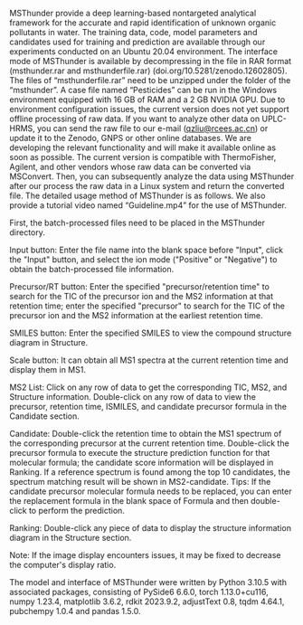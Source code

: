 MSThunder provide a deep learning-based nontargeted analytical framework for the accurate and rapid identification of unknown organic pollutants in water. The training data, code, model parameters and candidates used for training and prediction are available through our experiments conducted on an Ubuntu 20.04 environment. The interface mode of MSThunder is available by decompressing in the file in RAR format (msthunder.rar and msthunderfile.rar) (doi.org/10.5281/zenodo.12602805). The files of “msthunderfile.rar” need to be unzipped under the folder of the “msthunder”. A case file named “Pesticides” can be run in the Windows environment equipped with 16 GB of RAM and a 2 GB NVIDIA GPU. Due to environment configuration issues, the current version does not yet support offline processing of raw data. If you want to analyze other data on UPLC-HRMS, you can send the raw file to our e-mail (qzliu@rcees.ac.cn) or update it to the Zenodo, GNPS or other online databases. We are developing the relevant functionality and will make it available online as soon as possible. The current version is compatible with ThermoFisher, Agilent, and other vendors whose raw data can be converted via MSConvert. Then, you can subsequently analyze the data using MSThunder after our process the raw data in a Linux system and return the converted file. The detailed usage method of MSThunder is as follows. We also provide a tutorial video named “Guideline.mp4” for the use of MSThunder.

First, the batch-processed files need to be placed in the MSThunder directory. 

Input button: Enter the file name into the blank space before "Input", click the "Input" button, and select the ion mode ("Positive" or "Negative") to obtain the batch-processed file information. 

Precursor/RT button: Enter the specified "precursor/retention time" to search for the TIC of the precursor ion and the MS2 information at that retention time; enter the specified "precursor" to search for the TIC of the precursor ion and the MS2 information at the earliest retention time. 

SMILES button: Enter the specified SMILES to view the compound structure diagram in Structure. 

Scale button: It can obtain all MS1 spectra at the current retention time and display them in MS1.

MS2 List: Click on any row of data to get the corresponding TIC, MS2, and Structure information. Double-click on any row of data to view the precursor, retention time, ISMILES, and candidate precursor formula in the Candidate section. 

Candidate: Double-click the retention time to obtain the MS1 spectrum of the corresponding precursor at the current retention time. Double-click the precursor formula to execute the structure prediction function for that molecular formula; the candidate score information will be displayed in Ranking. If a reference spectrum is found among the top 10 candidates, the spectrum matching result will be shown in MS2-candidate. Tips: If the candidate precursor molecular formula needs to be replaced, you can enter the replacement formula in the blank space of Formula and then double-click to perform the prediction. 

Ranking: Double-click any piece of data to display the structure information diagram in the Structure section. 

Note: If the image display encounters issues, it may be fixed to decrease the computer's display ratio.

The model and interface of MSThunder were written by Python 3.10.5 with associated packages, consisting of PySide6 6.6.0, torch 1.13.0+cu116, numpy 1.23.4, matplotlib 3.6.2, rdkit 2023.9.2, adjustText 0.8, tqdm 4.64.1, pubchempy 1.0.4 and pandas 1.5.0.
